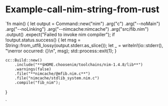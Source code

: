 # Example-call-nim-string-from-rust

`fn main() {
    let output = Command::new("nim")
        .arg("c")
        .arg("--noMain")
        .arg("--noLinking")
        .arg("--nimcache:nimcache")
        .arg("src/fib.nim")
        .output()
        .expect("Failed to invoke nim compiler");
    if !output.status.success() {
        let msg = String::from_utf8_lossy(output.stderr.as_slice());
        let _ = writeln!(io::stderr(), "\nerror occurred: {}\n", msg);
        std::process::exit(1);
    }

    cc::Build::new()
        .include("**$HOME.choosenim/toolchains/nim-1.4.8/lib**")
        .warnings(false)
        .file("**nimcache/@mfib.nim.c**")
        .file("nimcache/stdlib_system.nim.c")
        .compile("fib_nim");
}

`
